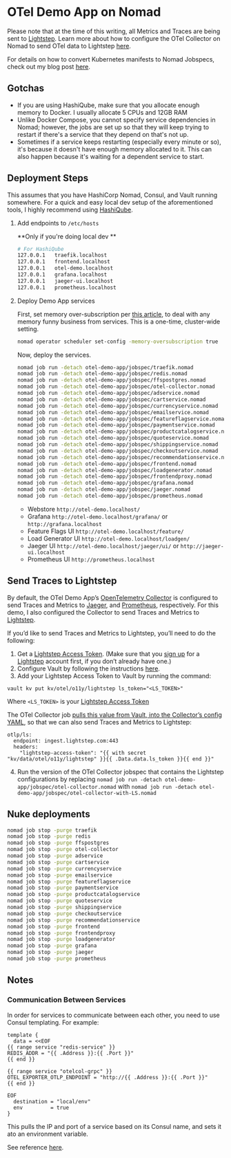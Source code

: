 # OTel Demo App on Nomad

Please note that at the time of this writing, all Metrics and Traces are being sent to [Lightstep](https://app.lightstep.com). Learn more about how to configure the OTel Collector on Nomad to send OTel data to Lightstep [here](https://medium.com/tucows/just-in-time-nomad-running-the-opentelemetry-collector-on-hashicorp-nomad-with-hashiqube-4eaf009b8382).

For details on how to convert Kubernetes manifests to Nomad Jobspecs, check out my blog post [here](https://medium.com/dev-genius/how-to-convert-kubernetes-manifests-into-nomad-jobspecs-7a58d2fa07a0).

## Gotchas

* If you are using HashiQube, make sure that you allocate enough memory to Docker. I usually allocate 5 CPUs and 12GB RAM
* Unlike Docker Compose, you cannot specify service dependencies in Nomad; however, the jobs are set up so that they will keep trying to restart if there's a service that they depend on that's not up.
* Sometimes if a service keeps restarting (especially every minute or so), it's because it doesn't have enough memory allocated to it. This can also happen because it's waiting for a dependent service to start.

## Deployment Steps

This assumes that you have HashiCorp Nomad, Consul, and Vault running somewhere. For a quick and easy local dev setup of the aforementioned tools, I highly recommend using [HashiQube](https://github.com/avillela/hashiqube).


1. Add endpoints to `/etc/hosts`

    **Only if you're doing local dev **

    ```bash
    # For HashiQube
    127.0.0.1   traefik.localhost
    127.0.0.1   frontend.localhost
    127.0.0.1   otel-demo.localhost
    127.0.0.1   grafana.localhost
    127.0.0.1   jaeger-ui.localhost
    127.0.0.1   prometheus.localhost
    ```

2. Deploy Demo App services

    First, set memory over-subscription per [this article](https://developer.hashicorp.com/nomad/docs/commands/operator/scheduler/set-config#memory-oversubscription), to deal with any memory funny business from services. This is a one-time, cluster-wide setting.

    ```bash
    nomad operator scheduler set-config -memory-oversubscription true
    ```

    Now, deploy the services.

    ```bash
    nomad job run -detach otel-demo-app/jobspec/traefik.nomad
    nomad job run -detach otel-demo-app/jobspec/redis.nomad
    nomad job run -detach otel-demo-app/jobspec/ffspostgres.nomad
    nomad job run -detach otel-demo-app/jobspec/otel-collector.nomad
    nomad job run -detach otel-demo-app/jobspec/adservice.nomad
    nomad job run -detach otel-demo-app/jobspec/cartservice.nomad
    nomad job run -detach otel-demo-app/jobspec/currencyservice.nomad
    nomad job run -detach otel-demo-app/jobspec/emailservice.nomad
    nomad job run -detach otel-demo-app/jobspec/featureflagservice.nomad
    nomad job run -detach otel-demo-app/jobspec/paymentservice.nomad
    nomad job run -detach otel-demo-app/jobspec/productcatalogservice.nomad
    nomad job run -detach otel-demo-app/jobspec/quoteservice.nomad
    nomad job run -detach otel-demo-app/jobspec/shippingservice.nomad
    nomad job run -detach otel-demo-app/jobspec/checkoutservice.nomad
    nomad job run -detach otel-demo-app/jobspec/recommendationservice.nomad
    nomad job run -detach otel-demo-app/jobspec/frontend.nomad
    nomad job run -detach otel-demo-app/jobspec/loadgenerator.nomad
    nomad job run -detach otel-demo-app/jobspec/frontendproxy.nomad
    nomad job run -detach otel-demo-app/jobspec/grafana.nomad
    nomad job run -detach otel-demo-app/jobspec/jaeger.nomad
    nomad job run -detach otel-demo-app/jobspec/prometheus.nomad
    ```

    * Webstore             `http://otel-demo.localhost/`
    * Grafana              `http://otel-demo.localhost/grafana/` or `http://grafana.localhost`
    * Feature Flags UI     `http://otel-demo.localhost/feature/`
    * Load Generator UI    `http://otel-demo.localhost/loadgen/`
    * Jaeger UI            `http://otel-demo.localhost/jaeger/ui/` or `http://jaeger-ui.localhost`
    * Prometheus UI         `http://prometheus.localhost`

## Send Traces to Lightstep

By default, the OTel Demo App’s [OpenTelemetry Collector](https://docs.lightstep.com/otel/quick-start-collector) is configured to send Traces and Metrics to [Jaeger](https://jaeger.io), and [Prometheus](https://prometheus.io), respectively. For this demo, I also configured the Collector to send Traces and Metrics to [Lightstep](https://app.lightstep.com).

If you’d like to send Traces and Metrics to Lightstep, you’ll need to do the following:

1. Get a [Lightstep Access Token](https://docs.lightstep.com/docs/create-and-manage-access-tokens#create-an-access-token). (Make sure that you [sign up](https://app.lightstep.com/signup) for a [Lightstep](https://app.lightstep.com) account first, if you don’t already have one.)
2. Configure Vault by following the instructions [here](https://github.com/avillela/hashiqube#vault-setup).
3. Add your Lightstep Access Token to Vault by running the command:

  ```
  vault kv put kv/otel/o11y/lightstep ls_token="<LS_TOKEN>"
  ```

  Where `<LS_TOKEN>` is your [Lightstep Access Token](https://docs.lightstep.com/docs/create-and-manage-access-tokens#create-an-access-token)

  The OTel Collector job [pulls this value from Vault, into the Collector’s config YAML](https://github.com/avillela/nomad-conversions/blob/cefe9b9b12d84fb47be8aa5fc67b1b221b7b599b/otel-demo-app/jobspec/otel-collector.nomad-with-LS#L125-L128), so that we can also send Traces and Metrics to Lightstep:
  
  ```
  otlp/ls:
    endpoint: ingest.lightstep.com:443
    headers: 
      "lightstep-access-token": "{{ with secret "kv/data/otel/o11y/lightstep" }}{{ .Data.data.ls_token }}{{ end }}"
  ```

4. Run the version of the OTel Collector jobspec that contains the Lightstep configurations by replacing `nomad job run -detach otel-demo-app/jobspec/otel-collector.nomad` with `nomad job run -detach otel-demo-app/jobspec/otel-collector-with-LS.nomad`

## Nuke deployments

```bash
nomad job stop -purge traefik
nomad job stop -purge redis
nomad job stop -purge ffspostgres
nomad job stop -purge otel-collector
nomad job stop -purge adservice
nomad job stop -purge cartservice
nomad job stop -purge currencyservice
nomad job stop -purge emailservice
nomad job stop -purge featureflagservice
nomad job stop -purge paymentservice
nomad job stop -purge productcatalogservice
nomad job stop -purge quoteservice
nomad job stop -purge shippingservice
nomad job stop -purge checkoutservice
nomad job stop -purge recommendationservice
nomad job stop -purge frontend
nomad job stop -purge frontendproxy
nomad job stop -purge loadgenerator
nomad job stop -purge grafana
nomad job stop -purge jaeger
nomad job stop -purge prometheus
```

## Notes

### Communication Between Services

In order for services to communicate between each other, you need to use Consul templating. For example:

```hcl
template {
  data = <<EOF
{{ range service "redis-service" }}
REDIS_ADDR = "{{ .Address }}:{{ .Port }}"
{{ end }}

{{ range service "otelcol-grpc" }}
OTEL_EXPORTER_OTLP_ENDPOINT = "http://{{ .Address }}:{{ .Port }}"
{{ end }}

EOF
  destination = "local/env"
  env         = true
}
```

This pulls the IP and port of a service based on its Consul name, and sets it ato an environment variable.

See reference [here](https://discuss.hashicorp.com/t/i-dont-understand-networking-between-services/24470/3).
